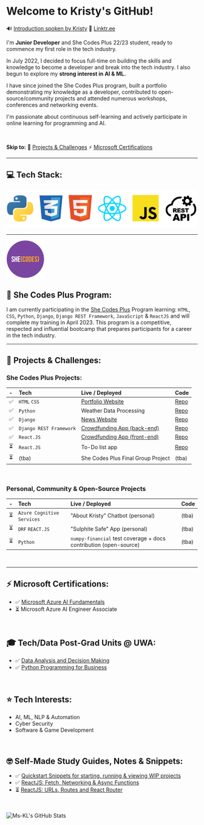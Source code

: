 # Welcome to Kristy's GitHub!

🔊 [Introduction spoken by Kristy](https://www.dropbox.com/s/4wc3jeblu89qspr/intro_to_kristy_126sec.mp3?dl=0) 🔗 [Linktr.ee](https://linktr.ee/kristyleigh)

I'm <b>Junior Developer</b> and She Codes Plus 22/23 student, ready to commence my first role in the tech industry.

<p>In July 2022, I decided to focus full-time on building the skills and knowledge to become a developer and break into the tech industry. I also begun to explore my <b>strong interest in AI & ML. </b></p>
<p>I have since joined the She Codes Plus program, built a portfolio demonstrating my knowledge as a developer, contributed to open-source/community projects and attended numerous workshops, conferences and networking events.</p> 
<p>I'm passionate about continuous self-learning and actively participate in online learning for programming and AI.</p>
<br>

**Skip to:** 🚀 [Projects & Challenges](#-projects--challenges) ⚡ [Microsoft Certifications](#-microsoft-certifications)

---

## 💻 Tech Stack:

<img src="images/stack.png" />

---

<img src="images/shecodes-icon.png" width="100px" height="100px" />

## 🧁 She Codes Plus Program:

I am currently participating in the [She Codes Plus](https://shecodes.com.au/program/plus/) Program learning: `HTML`, `CSS`, `Python`, `Django`, `Django REST Framework`, `JavaScript` & `ReactJS` and will complete my training in April 2023. This program is a competitive, respected and influential bootcamp that prepares participants for a career in the tech industry.

---

## 🚀 Projects & Challenges:

### She Codes Plus Projects:

| -   | Tech                    | Live / Deployed                                                               | Code                                                                      |
| :-- | :---------------------- | :---------------------------------------------------------------------------- | :------------------------------------------------------------------------ |
| ✅  | `HTML` `CSS`            | [Portfolio Website](https://ms-kl.github.io/)                                 | [Repo](https://github.com/Ms-KL/Ms-KL.github.io)                          |
| ✅  | `Python`                | Weather Data Processing                                                       | [Repo](https://github.com/Ms-KL/she-codes-python-weather-project-Ms-KL)   |
| ✅  | `Django`                | [News Website](https://www.loom.com/share/fa6a7813a17f41b69c7a54d8ddf87a7a)   | [Repo](https://github.com/Ms-KL/she-codes-django-news-project-Ms-KL)      |
| ✅  | `Django REST Framework` | [Crowdfunding App (back-end)](https://icy-dew-540.fly.dev/)                   | [Repo](https://github.com/Ms-KL/she-codes-crowdfunding-api-project-Ms-KL) |
| ✅  | `React.JS`              | [Crowdfunding App (front-end)](https://prismatic-phoenix-20010b.netlify.app/) | [Repo](https://prismatic-phoenix-20010b.netlify.app/)                     |
| ⏳  | `React.JS`              | To-Do list app                                                                | [Repo](https://github.com/Ms-KL/todo-list)                                |
| ⏳  | (tba)                   | She Codes Plus Final Group Project                                            | (tba)                                                                     |

<br>

### Personal, Community & Open-Source Projects

| -   | Tech                       | Live / Deployed                                                   | Code  |
| :-- | :------------------------- | :---------------------------------------------------------------- | :---- |
| ⏳  | `Azure Cognitive Services` | "About Kristy" Chatbot (personal)                                 | (tba) |
| ⏳  | `DRF` `REACT.JS`           | "Sulphite Safe" App (personal)                                    | (tba) |
| ⏳  | `Python`                   | `numpy-financial` test coverage + docs contribution (open-source) | (tba) |

<br>

---

## ⚡ Microsoft Certifications:

- ✅ [Microsoft
  Azure AI Fundamentals](https://www.credly.com/badges/cf1a19d2-5f6e-49d2-9524-5eb88053f091/public_url)
- ⏳ Microsoft Azure AI Engineer Associate

<br>

## 🎓 Tech/Data Post-Grad Units @ UWA:

- ✅ [Data Analysis and Decision Making](https://handbooks.uwa.edu.au/unitdetails?code=MGMT5504)
- ✅ [Python Programming for Business](https://handbooks.uwa.edu.au/unitdetails?code=BUSN5101)

<br>

## ⭐ Tech Interests:

- AI, ML, NLP & Automation
- Cyber Security
- Software & Game Development

<br>

## 🤓 Self-Made Study Guides, Notes & Snippets:

- ✅ [Quickstart Snippets for starting, running & viewing WIP projects](https://gist.github.com/Ms-KL/7e5954905e26f5dfcc8fea99031a37a9)
- ✅ [ReactJS: Fetch, Networking & Async Functions](https://gist.github.com/Ms-KL/d5fa3d72ee0f4ba0a28e8e5d93ba12d8)
- ⏳ [ReactJS: URLs, Routes and React Router](https://gist.github.com/Ms-KL/a0d0c614aceed82e486b298a8fc8b373)

<br>

<!-- https://dev.to/anuraghazra/dynamically-generated-github-stats-for-your-profile-readme-o4g -->

![Ms-KL's GitHub Stats](https://github-readme-stats.vercel.app/api?username=Ms-KL)

<!-- ![Top Languages](https://github-readme-stats.vercel.app/api/top-langs/?username=Ms-KL) -->
